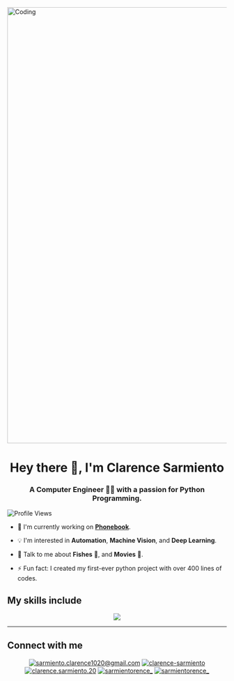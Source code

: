 <img align="center" alt="Coding" width="1000" src="https://cdn.dribbble.com/users/2131993/screenshots/4948736/media/421d4ed2f3d23c73d64d20963f61f422.gif"> 
<h1 align="center"> Hey there 👋, I'm Clarence Sarmiento </h1>
<h3 align="center"> A Computer Engineer 👨‍💻 with a passion for Python Programming. </h3>

![Profile Views](https://komarev.com/ghpvc/?username=clarencesarmiento&style=plastic)

- 🔭 I'm currently working on **[Phonebook](https://github.com/clarencesarmiento/Phonebook)**.
  
- 💡 I'm interested in **Automation**, **Machine Vision**, and **Deep Learning**.
  
- 💬 Talk to me about **Fishes** 🐠, and **Movies** 🎥.
  
- ⚡ Fun fact: I created my first-ever python project with over 400 lines of codes.

<h2 align='left'> My skills include</h2>
<p align="center">
  <a href="https://skillicons.dev">
    <img src="https://skillicons.dev/icons?i=py,cpp,java,mysql,git,regex,arduino,raspberrypi,stackoverflow,tensorflow,vscode,figma,ps,pr" />
  </a>
</p>


-----------------------------------------------------------------------------------------------------------------------------

<h2 align="left">Connect with me</h2>
<p align="center">
<a href="mailto:clarencemolinosarmiento@gmail.com" target="blank"><img align="center" src="https://img.shields.io/badge/Gmail-D14836?style=for-the-badge&logo=gmail&logoColor=white" alt="sarmiento.clarence1020@gmail.com"/></a>
<a href="https://linkedin.com/in/clarence-sarmiento" target="blank"><img align="center" src="https://img.shields.io/badge/LinkedIn-0077B5?style=for-the-badge&logo=linkedin&logoColor=white" alt="clarence-sarmiento"/></a>
<a href="https://fb.com/clarence.sarmiento.20" target="blank"><img align="center" src="https://img.shields.io/badge/Facebook-1877F2?style=for-the-badge&logo=facebook&logoColor=white" alt="clarence.sarmiento.20"/></a>
<a href="https://instagram.com/sarmientorence_" target="blank"><img align="center" src="https://img.shields.io/badge/Instagram-E4405F?style=for-the-badge&logo=instagram&logoColor=white" alt="sarmientorence_" /></a>
<a href="https://twitter.com/sarmientorence_" target="blank"><img align="center" src="https://img.shields.io/badge/Twitter-1DA1F2?style=for-the-badge&logo=twitter&logoColor=white" alt="sarmientorence_"/></a>
</p>
